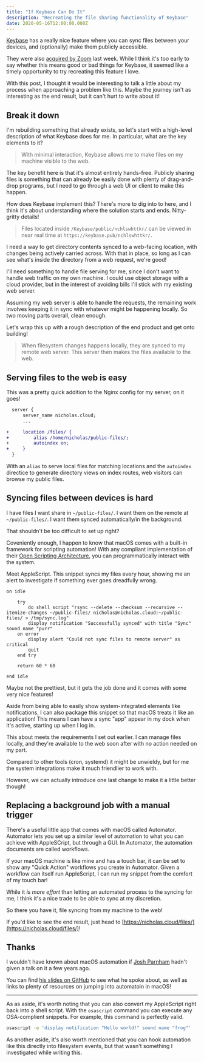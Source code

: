 ```yaml
---
title: "If Keybase Can Do It"
description: "Recreating the file sharing functionality of Keybase"
date: 2020-05-16T12:00:00.000Z
---
```


[Keybase](https://keybase.pub) has a really nice feature where you can sync files between your devices, and (optionally) make them publicly accessible.

They were also [acquired by Zoom](https://keybase.io/blog/keybase-joins-zoom) last week. While I think it's too early to say whether this means good or bad things for Keybase, it seemed like a timely opportunity to try recreating this feature I love.

<!--more-->

With this post, I thought it would be interesting to talk a little about my process when approaching a problem like this. Maybe the journey isn't as interesting as the end result, but it can't hurt to write about it!

## Break it down

I'm rebuilding something that already exists, so let's start with a high-level description of what Keybase does for me. In particular, what are the key elements to it?

> With minimal interaction, Keybase allows me to make files on my machine visible to the web.

The key benefit here is that it's almost entirely hands-free. Publicly sharing files is something that can already be easily done with plenty of drag-and-drop programs, but I need to go through a web UI or client to make this happen.

How does Keybase implement this? There's more to dig into to here, and I think it's about understanding where the solution starts and ends. Nitty-gritty details!

> Files located inside `/Keybase/public/nchlswhttkr/` can be viewed in near real time at `https://keybase.pub/nchlswhttkr/`.

I need a way to get directory contents synced to a web-facing location, with changes being actively carried across. With that in place, so long as I can see what's inside the directory from a web request, we're good!

I'll need something to handle file serving for me, since I don't want to handle web traffic on my own machine. I could use object storage with a cloud provider, but in the interest of avoiding bills I'll stick with my existing web server.

Assuming my web server is able to handle the requests, the remaining work involves keeping it in sync with whatever might be happening locally. So two moving parts overall, clean enough.

Let's wrap this up with a rough description of the end product and get onto building!

> When filesystem changes happens locally, they are synced to my remote web server. This server then makes the files available to the web.

## Serving files to the web is easy

This was a pretty quick addition to the Nginx config for my server, on it goes!

```diff
  server {
      server_name nicholas.cloud;
      ...

+     location /files/ {
+         alias /home/nicholas/public-files/;
+         autoindex on;
+     }
  }
```

With an `alias` to serve local files for matching locations and the `autoindex` directice to generate directory views on index routes, web visitors can browse my public files.

## Syncing files between devices is hard

I have files I want share in `~/public-files/`. I want them on the remote at `~/public-files/`. I want them synced automatically/in the background.

That shouldn't be too difficult to set up right?

Coveniently enough, I happen to know that macOS comes with a built-in framework for scripting automation! With any compliant implementation of their [Open Scripting Architecture](https://en.wikipedia.org/wiki/AppleScript#Open_Scripting_Architecture), you can programmatically interact with the system.

Meet AppleScript. This snippet syncs my files every hour, showing me an alert to investigate if something ever goes dreadfully wrong.

```applescript
on idle

	try
		do shell script "rsync --delete --checksum --recursive --itemize-changes ~/public-files/ nicholas@nicholas.cloud:~/public-files/ > /tmp/sync.log"
		display notification "Successfully synced" with title "Sync" sound name "purr"
	on error
		display alert "Could not sync files to remote server" as critical
		quit
	end try

	return 60 * 60

end idle
```

Maybe not the prettiest, but it gets the job done and it comes with some very nice features!

Aside from being able to easily show system-integrated elements like notifications, I can also package this snippet so that macOS treats it like an application! This means I can have a sync "app" appear in my dock when it's active, starting up when I log in.

This about meets the requirements I set out earlier. I can manage files locally, and they're available to the web soon after with no action needed on my part.

Compared to other tools (cron, systemd) it might be unwieldy, but for me the system integrations make it much friendlier to work with.

However, we can actually introduce one last change to make it a little better though!

## Replacing a background job with a manual trigger

There's a useful little app that comes with macOS called Automator. Automator lets you set up a similar level of automation to what you can achieve with AppleSCript, but through a GUI. In Automator, the automation documents are called workflows.

If your macOS machine is like mine and has a touch bar, it can be set to show any "Quick Action" workflows you create in Automator. Given a workflow can itself run AppleScript, I can run my snippet from the comfort of my touch bar!

While it _is more effort_ than letting an automated process to the syncing for me, I think it's a nice trade to be able to sync at my discretion.

So there you have it, file syncing from my machine to the web!

If you'd like to see the end result, just head to [https://nicholas.cloud/files/](https://nicholas.cloud/files/)!

## Thanks

I wouldn't have known about macOS automation if [Josh Parnham](https://joshparnham.com/) hadn't given a talk on it a few years ago.

You can find [his slides on GitHub](https://github.com/josh-/automating-macOS-with-JXA-presentation) to see what he spoke about, as well as links to plenty of resources on jumping into automatoin in macOS!

---

As as aside, it's worth noting that you can also convert my AppleScript right back into a shell script. With the `osascript` command you can execute any OSA-complient snippets. For example, this command is perfectly valid.

```sh
osascript -e 'display notification "Hello world!" sound name "frog"'
```

As another aside, it's also worth mentioned that you can hook automation like this directly into filesystem events, but that wasn't something I investigated while writing this.
